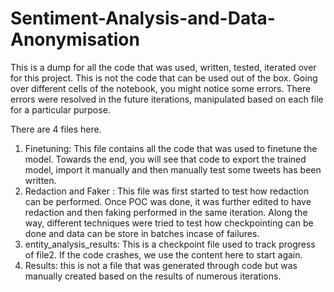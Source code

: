 # Sentiment-Analysis-and-Data-Anonymisation

This is a dump for all the code that was used, written, tested, iterated over for this project. This is not the code  that can be used out of the box. Going over different cells of the notebook, you might notice some errors. There errors were resolved in the future iterations, manipulated based on each file for a particular purpose. 

There are 4 files here. 
1. Finetuning: This file contains all the code that was used to finetune the model. Towards the end, you will see that code to export the trained model, import it manually and then manually test some tweets has been written.
2. Redaction and Faker : This file was first started to test how redaction can be performed. Once POC was done, it was further edited to have redaction and then faking performed in the same iteration. Along the way, different techniques were tried to test how checkpointing can be done and data can be store in batches incase of failures.
3. entity_analysis_results: This is a checkpoint file used to track progress of file2. If the code crashes, we use the content here to start again.
4. Results: this is not a file that was generated through code but was manually created based on the results of numerous iterations.
